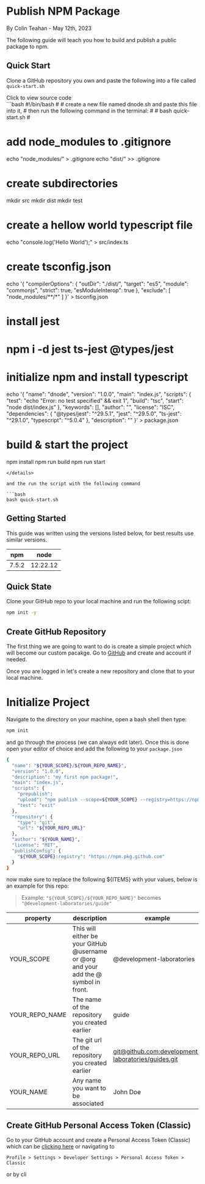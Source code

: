 # Publish NPM Package
By Colin Teahan - May 12th, 2023

The following guide will teach you how to build and publish a public package to npm.

## Quick Start

Clone a GitHub repository you own and paste the following into a file called `quick-start.sh`
<detail>
  <summary>Click to view source code</summary>
```bash
#!/bin/bash
#
# create a new file named dnode.sh and paste this file into it,
# then run the following command in the terminal:
#
#     bash quick-start.sh
#

# add node_modules to .gitignore
echo "node_modules/" > .gitignore
echo "dist/" >> .gitignore

# create subdirectories
mkdir src
mkdir dist
mkdir test

# create a hellow world typescript file
echo "console.log('Hello World');" > src/index.ts

# create tsconfig.json
echo '{
  "compilerOptions": {
    "outDir": "./dist/",
    "target": "es5",
    "module": "commonjs",
    "strict": true,
    "esModuleInterop": true
  },
  "exclude": [
    "node_modules/**/*"
  ]
}' > tsconfig.json

# install jest
# npm i -d jest ts-jest @types/jest

# initialize npm and install typescript
echo '{
  "name": "dnode",
  "version": "1.0.0",
  "main": "index.js",
  "scripts": {
    "test": "echo \"Error: no test specified\" && exit 1",
    "build": "tsc",
    "start": "node dist/index.js"
  },
  "keywords": [],
  "author": "",
  "license": "ISC",
  "dependencies": {
    "@types/jest": "^29.5.1",
    "jest": "^29.5.0",
    "ts-jest": "^29.1.0",
    "typescript": "^5.0.4"
  },
  "description": ""
}' > package.json

# build & start the project
npm install
npm run build
npm run start
```
</details>

and the run the script with the following command

```bash
bash quick-start.sh
```

## Getting Started

This guide was written using the versions listed below, for best results use similar versions.

|npm|node|
|----|-------|
|7.5.2 |12.22.12|

## Quick State

Clone your GitHub repo to your local machine and run the following scipt:

```bash
npm init -y
```

## Create GitHub Repository

The first thing we are going to want to do is create a simple project which will become our custom pacakge. Go to [GitHub](https://github.com/) and create and account if needed.

Once you are logged in let's create a new repository and clone that to your local machine.

# Initialize Project

Navigate to the directory on your machine, open a bash shell then type:

```bash
npm init
```
and go through the process (we can always edit later). Once this is done open your editor of choice and add the following to your `package.json`

```bash
{
  "name": "${YOUR_SCOPE}/${YOUR_REPO_NAME}",
  "version": "1.0.0",
  "description": "my first npm package!",
  "main": "index.js",
  "scripts": {
    "prepublish":
    "upload": "npm publish --scope=${YOUR_SCOPE} --registry=https://npm.pkg.github.com/",
    "test": "exit"
  },
  "repository": {
    "type": "git",
    "url": "${YOUR_REPO_URL}"
  },
  "author": "${YOUR_NAME}",
  "license": "MIT",
  "publishConfig": {
    "${YOUR_SCOPE}:registry": "https://npm.pkg.github.com"
  }
}
```

now make sure to replace the following ${ITEMS} with your values, below is an example for this repo:

>
> Example: `"${YOUR_SCOPE}/${YOUR_REPO_NAME}"` becomes `"@development-laboratories/guide"`
>

|property|description|example|
|--------|-----------|-------|
|YOUR_SCOPE|This will either be your GitHub @username or @org and your add the @ symbol in front.| @development-laboratories |
|YOUR_REPO_NAME|The name of the repository you created earlier|guide|
|YOUR_REPO_URL|The git url of the repository you created earlier| [git@github.com:development-laboratories/guides.git](git@github.com:development-laboratories/guides.git) |
|YOUR_NAME|Any name you want to be associated|John Doe|

## Create GitHub Personal Access Token (Classic)

Go to your GitHub account and create a Personal Access Token (Classic) which can be [clicking here](https://github.com/settings/tokens) or navigating to

`Profile > Settings > Developer Settings > Personal Access Token > Classic`

or by cli

